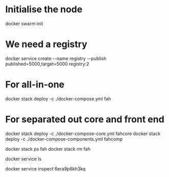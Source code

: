 # Initialise the node
docker swarm init

# We need a registry
docker service create --name registry --publish published=5000,target=5000 registry:2

# For all-in-one
docker stack deploy -c ./docker-compose.yml fah

# For separated out core and front end
docker stack deploy -c ./docker-compose-core.yml fahcore
docker stack deploy -c ./docker-compose-components.yml fahcomp

docker stack ps fah
docker stack rm fah

docker service ls

docker service inspect 6era9p6kh3kq

